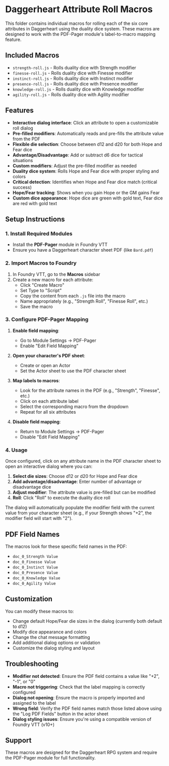 # Daggerheart Attribute Roll Macros

This folder contains individual macros for rolling each of the six core attributes in Daggerheart using the duality dice system. These macros are designed to work with the PDF-Pager module's label-to-macro mapping feature.

## Included Macros

- `strength-roll.js` - Rolls duality dice with Strength modifier
- `finesse-roll.js` - Rolls duality dice with Finesse modifier  
- `instinct-roll.js` - Rolls duality dice with Instinct modifier
- `presence-roll.js` - Rolls duality dice with Presence modifier
- `knowledge-roll.js` - Rolls duality dice with Knowledge modifier
- `agility-roll.js` - Rolls duality dice with Agility modifier

## Features

- **Interactive dialog interface**: Click an attribute to open a customizable roll dialog
- **Pre-filled modifiers**: Automatically reads and pre-fills the attribute value from the PDF
- **Flexible die selection**: Choose between d12 and d20 for both Hope and Fear dice
- **Advantage/Disadvantage**: Add or subtract d6 dice for tactical situations
- **Custom modifiers**: Adjust the pre-filled modifier as needed
- **Duality dice system**: Rolls Hope and Fear dice with proper styling and colors
- **Critical detection**: Identifies when Hope and Fear dice match (critical success)
- **Hope/Fear tracking**: Shows when you gain Hope or the GM gains Fear
- **Custom dice appearance**: Hope dice are green with gold text, Fear dice are red with gold text

## Setup Instructions

### 1. Install Required Modules
- Install the **PDF-Pager** module in Foundry VTT
- Ensure you have a Daggerheart character sheet PDF (like `Bard.pdf`)

### 2. Import Macros to Foundry
1. In Foundry VTT, go to the **Macros** sidebar
2. Create a new macro for each attribute:
   - Click "Create Macro"
   - Set Type to "Script"
   - Copy the content from each `.js` file into the macro
   - Name appropriately (e.g., "Strength Roll", "Finesse Roll", etc.)
   - Save the macro

### 3. Configure PDF-Pager Mapping
1. **Enable field mapping**:
   - Go to Module Settings → PDF-Pager
   - Enable "Edit Field Mapping"

2. **Open your character's PDF sheet**:
   - Create or open an Actor
   - Set the Actor sheet to use the PDF character sheet

3. **Map labels to macros**:
   - Look for the attribute names in the PDF (e.g., "Strength", "Finesse", etc.)
   - Click on each attribute label
   - Select the corresponding macro from the dropdown
   - Repeat for all six attributes

4. **Disable field mapping**:
   - Return to Module Settings → PDF-Pager
   - Disable "Edit Field Mapping"

### 4. Usage
Once configured, click on any attribute name in the PDF character sheet to open an interactive dialog where you can:

1. **Select die sizes**: Choose d12 or d20 for Hope and Fear dice
2. **Add advantage/disadvantage**: Enter number of advantage or disadvantage dice
3. **Adjust modifier**: The attribute value is pre-filled but can be modified
4. **Roll**: Click "Roll" to execute the duality dice roll

The dialog will automatically populate the modifier field with the current value from your character sheet (e.g., if your Strength shows "+2", the modifier field will start with "2").

## PDF Field Names
The macros look for these specific field names in the PDF:
- `doc_0_Strength Value`
- `doc_0_Finesse Value`
- `doc_0_Instinct Value`
- `doc_0_Presence Value`
- `doc_0_Knowledge Value`
- `doc_0_Agility Value`

## Customization
You can modify these macros to:
- Change default Hope/Fear die sizes in the dialog (currently both default to d12)
- Modify dice appearance and colors
- Change the chat message formatting
- Add additional dialog options or validation
- Customize the dialog styling and layout

## Troubleshooting
- **Modifier not detected**: Ensure the PDF field contains a value like "+2", "-1", or "0"
- **Macro not triggering**: Check that the label mapping is correctly configured
- **Dialog not opening**: Ensure the macro is properly imported and assigned to the label
- **Wrong field**: Verify the PDF field names match those listed above using the "Log PDF Fields" button in the actor sheet
- **Dialog styling issues**: Ensure you're using a compatible version of Foundry VTT (v10+)

## Support
These macros are designed for the Daggerheart RPG system and require the PDF-Pager module for full functionality.